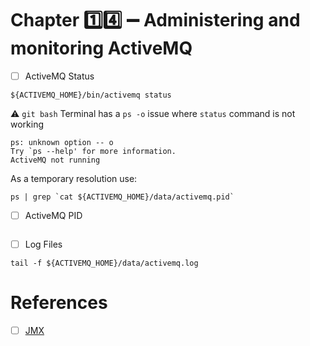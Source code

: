 # Chapter :one::four: :heavy_minus_sign: Administering and monitoring ActiveMQ



- [ ] ActiveMQ Status

```
${ACTIVEMQ_HOME}/bin/activemq status
```


:warning: `git bash` Terminal has a `ps -o` issue where `status` command is not working

```
ps: unknown option -- o
Try `ps --help' for more information.
ActiveMQ not running
```
As a temporary resolution use:

```
ps | grep `cat ${ACTIVEMQ_HOME}/data/activemq.pid` 
```


- [ ] ActiveMQ PID 

```
```

- [ ] Log Files

```
tail -f ${ACTIVEMQ_HOME}/data/activemq.log 
```


# References

- [ ] [JMX](https://activemq.apache.org/jmx)
